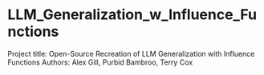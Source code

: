 # LLM_Generalization_w_Influence_Functions
Project title: Open-Source Recreation of LLM Generalization with Influence Functions  Authors:  Alex Gill, Purbid Bambroo, Terry Cox   
